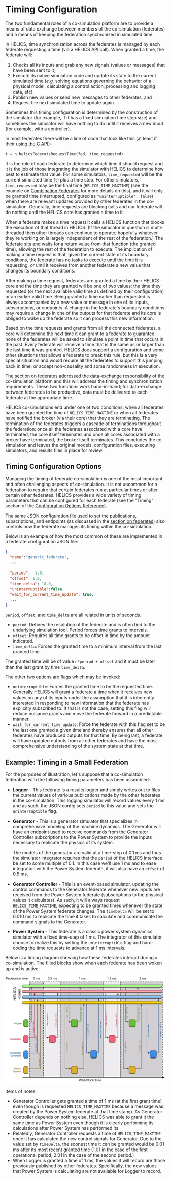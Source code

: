 # Timing Configuration

The two fundamental roles of a co-simulation platform are to provide a means of data exchange between members of the co-simulation (federates) and a means of keeping the federation synchronized in simulated time.

In HELICS, time synchronization across the federates is managed by each federate requesting a time (via a HELICS API call). When granted a time, the federate will:

1. Checks all its inputs and grab any new signals (values or messages) that have been sent to it,
2. Execute its native simulation code and update its state to the current simulated time (_e.g._ solving equations governing the behavior of a physical model, calculating a control action, processing and logging data, etc),
3. Publish new values or send new messages to other federates, and
4. Request the next simulated time to update again.

Sometimes this timing configuration is determined by the construction of the simulator (for example, if it has a fixed simulation time step size) and sometimes the simulator will have nothing to do until it receives a new input (for example, with a controller).

In most federates there will be a line of code that look like this (at least if their [using the C API](../../references/api-reference/index.md)):

```python
t = h.helicsFederateRequestTime(fed, time_requested)
```

It is the role of each federate to determine which time it should request and it is the job of those integrating the simulator with HELICS to determine how best to estimate that value. For some simulators, `time_requested` will be the current simulated time (`t`) plus a time step. For other simulators, `time_requested` may be the final time (`HELICS_TIME_MAXTIME`) (see the example on [Combination Federates](../examples/fundamental_examples/fundamental_combo.md) for more details on this), and it will only be granted time (interrupted, configured as `"uninterruptible": false`) when there are relevant updates provided by other federates in the co-simulation. Generally, time requests are blocking calls and our federate will do nothing until the HELICS core has granted a time to it.

When a federate makes a time request it calls a HELICS function that blocks the execution of that thread in HELICS. (If the simulator in question is multi-threaded then other threads can continue to operate; hopefully whatever they're working on is largely independent of the rest of the federation.) The federate sits and waits for a return value from that function (the granted time), allowing the rest of the federation to execute. The implication of making a time request is that, given the current state of its boundary conditions, the federate has no tasks to execute until the time it is requesting, or until it receives from another federate a new value that changes its boundary conditions.

After making a time request, federates are granted a time by their HELICS core and the time they are granted will be one of two values: the time they requested (or the next available valid time as defined by their configuration) or an earlier valid time. Being granted a time earlier than requested is always accompanied by a new value or message in one of its inputs, subscriptions, or endpoints. A change in the federate's boundary conditions may require a change in one of the outputs for that federate and its core is obliged to wake up the federate so it can process this new information.

Based on the time requests and grants from all the connected federates, a core will determine the next time it can grant to a federate to guarantee none of the federates will be asked to simulate a point in time that occurs in the past. Every federate will receive a time that is the same as or larger than the last time it was granted. HELICS does support a configuration and some other situations that allows a federate to break this rule, but this is a very special situation and would require all the federates to support this jumping back in time, or accept non-causality and some randomness in execution.

The [section on federates](./federates.md) addressed the data-exchange responsibility of the co-simulation platform and this will address the timing and synchronization requirements. These two functions work hand-in-hand; for data-exchange between federates to be productive, data must be delivered to each federate at the appropriate time.

<!-- (There are a few mechanisms by which trivial or nuisance updates for a federate can be ignored and will be discussed later in this section.) -->

HELICS co-simulations end under one of two conditions: when all federates have been granted the time of `HELICS_TIME_MAXTIME` or when all federates have notified the broker (via their core) that they are terminating. The termination of the federates triggers a cascade of terminations throughout the federation: once all the federates associated with a core have terminated, the core itself terminates and once all cores associated with a broker have terminated, the broker itself terminates. This concludes the co-simulation and leaves the original models, configuration files, executing simulators, and results files in place for review.

## Timing Configuration Options

Managing the timing of federate co-simulation is one of the most important and often challenging aspects of co-simulation. It is not uncommon for a federation to require that certain federates run at particular times or after certain other federates. HELICS provides a wide variety of timing parameters that can be configured for each federate (see the "Timing" section of the [Configuration Options Reference](../../references/configuration_options_reference.md#timing-options)).

The same JSON configuration file used to set the publications, subscriptions, and endpoints (as discussed in the [section on federates](./federates.md)) also controls how the federate manages its timing within the co-simulation.

Below is an example of how the most common of these are implemented in a federate configuration JSON file:

```json
{
  "name":"generic_federate",
  ...

  "period":  1.0,
  "offset": 1.0,
  "time_delta": 10.0,
  "uninterruptible":false,
  "wait_for_current_time_update": true,
  ...
}
```

`period`, `offset`, and `time_delta` are all related in units of seconds.

- `period`: Defines the resolution of the federate and is often tied to the underlying simulation tool. Period forces time grants to intervals.
- `offset`: Requires all time grants to be offset in time by the amount indicated.
- `time_delta`: Forces the granted time to a minimum interval from the last granted time.

The granted time will be of value `n*period + offset` and it must be later than the last grant by time `time_delta`.

The other two options are flags which may be invoked:

- `uninterruptible`: Forces the granted time to be the requested time. Generally HELICS will grant a federate a time when it receives new values on any of its inputs under the assumption that it is inherently interested in responding to new information that the federate has explicitly subscribed to. If that is not the case, setting this flag will reduce nuisance grants and move the federate forward in a predictable manner.
- `wait_for_current_time_update`: Force the federate with this flag set to be the last one granted a given time and thereby ensures that all other federates have produced outputs for that time. By being last, a federate will have updated outputs from all other federates and have the most comprehensive understanding of the system state at that time.

## Example: Timing in a Small Federation

For the purposes of illustration, let's suppose that a co-simulation federation with the following timing parameters has been assembled:

- **Logger** - This federate is a results logger and simply writes out to files the current values of various publications made by the other federates in the co-simulation. This logging simulator will record values every 1 ms and as such, the JSON config sets `period` to this value and sets the `uninterruptible` flag.
- **Generator** - This is a generator simulator that specializes in comprehensive modeling of the machine dynamics. The Generator will have an endpoint used to receive commands from the Generator Controller subscriptions to the Power System to provide the inputs necessary to replicate the physics of its system.

  The models of the generator are valid at a time-step of 0.1 ms and thus the simulator integrator requires that the `period` of the HELICS interface be set to some multiple of 0.1. In this case we'll use 1 ms and to ease integration with the Power System federate, it will also have an `offset` of 0.5 ms.

- **Generator Controller** - This is an event-based simulator, updating the control commands to the Generator federate whenever new inputs are received from the Power System federate (subscriptions to the physical values it calculates). As such, it will always request `HELICS_TIME_MAXTIME`, expecting to be granted times whenever the state of the Power System federate changes. The `timeDelta` will be set to 0.010 ms to replicate the time it takes to calculate and communicate the command signals to the Generator.
- **Power System** - This federate is a classic power system dynamics simulator with a fixed time-step of 1 ms. The integrator of this simulator choose to realize this by setting the `uninterruptible` flag and hard-coding the time requests to advance at 1 ms intervals.

Below is a timing diagram showing how these federates interact during a co-simulation. The filled blocks show when each federate has been woken up and is active.

![](../../img/helics_timing_example.png)

Items of notes:

- Generator Controller gets granted a time of 1 ms (at the first grant time) even though is requested `HELICS_TIME_MAXTIME` because a message was created by the Power System federate at that time stamp. As Generator Controller depends on nothing else, HELICS was able to grant it the same time as Power System even though it is clearly performing its calculations after Power System has performed its.
- Relatedly, Generator Controller requests a time of `HELICS_TIME_MAXTIME` once it has calculated the new control signals for Generator. Due to the value set by `timeDelta`, the soonest time it can be granted would be 0.01 ms after its most recent granted time (1.01 in the case of the first operational period, 2.01 in the case of the second period.)
- When Logger is granted a time of 1 ms, the values it will record are those previously published by other federates. Specifically, the new values that Power System is calculating are not available for Logger to record.
